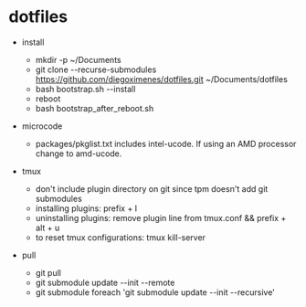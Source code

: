 # dotfiles

- install  
  - mkdir -p ~/Documents  
  - git clone --recurse-submodules <https://github.com/diegoximenes/dotfiles.git> ~/Documents/dotfiles  
  - bash bootstrap.sh --install  
  - reboot  
  - bash bootstrap_after_reboot.sh  

- microcode  
  - packages/pkglist.txt includes intel-ucode. If using an AMD processor change to amd-ucode.  

- tmux  
  - don't include plugin directory on git since tpm doesn't add git submodules  
  - installing plugins: prefix + I  
  - uninstalling plugins: remove plugin line from tmux.conf && prefix + alt + u  
  - to reset tmux configurations: tmux kill-server  

- pull  
  - git pull  
  - git submodule update --init --remote  
  - git submodule foreach 'git submodule update --init --recursive'  
